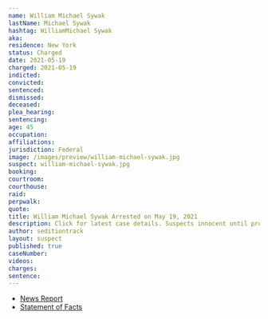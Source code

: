 ```yaml
---
name: William Michael Sywak
lastName: Michael Sywak
hashtag: WilliamMichael Sywak
aka:
residence: New York
status: Charged
date: 2021-05-19
charged: 2021-05-19
indicted:
convicted:
sentenced:
dismissed:
deceased:
plea_hearing:
sentencing:
age: 45
occupation:
affiliations:
jurisdiction: Federal
image: /images/preview/william-michael-sywak.jpg
suspect: william-michael-sywak.jpg
booking:
courtroom:
courthouse:
raid:
perpwalk:
quote:
title: William Michael Sywak Arrested on May 19, 2021
description: Click for latest case details. Suspects innocent until proven guilty.
author: seditiontrack
layout: suspect
published: true
caseNumber:
videos:
charges:
sentence:
---
```

- [News Report](https://www.wgrz.com/article/news/crime/4-more-people-from-new-york-arrested-in-connection-with-us-captiol-riot/71-3ad4fafb-a9e2-4653-bec2-a0de96ea60de)
- [Statement of Facts](https://www.justice.gov/usao-dc/case-multi-defendant/file/1395331/download)
